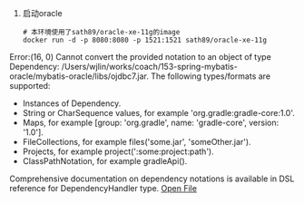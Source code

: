 1. 启动oracle

   ```
   # 本环境使用了sath89/oracle-xe-11g的image
   docker run -d -p 8080:8080 -p 1521:1521 sath89/oracle-xe-11g
   ```





Error:(16, 0) Cannot convert the provided notation to an object of type Dependency: /Users/wjlin/works/coach/153-spring-mybatis-oracle/mybatis-oracle/libs/ojdbc7.jar.
The following types/formats are supported:
  - Instances of Dependency.
  - String or CharSequence values, for example 'org.gradle:gradle-core:1.0'.
  - Maps, for example [group: 'org.gradle', name: 'gradle-core', version: '1.0'].
  - FileCollections, for example files('some.jar', 'someOther.jar').
  - Projects, for example project(':some:project:path').
  - ClassPathNotation, for example gradleApi().

Comprehensive documentation on dependency notations is available in DSL reference for DependencyHandler type.
<a href="openFile:/Users/wjlin/works/coach/153-spring-mybatis-oracle/mybatis-oracle/build.gradle">Open File</a>